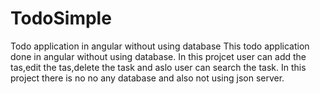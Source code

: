 # TodoSimple
Todo application in angular without using database
This todo application done in angular without using database.
In this projcet user can add the tas,edit the tas,delete the task and aslo user can search the task.
In this project there is no no any database and also not using json server.
